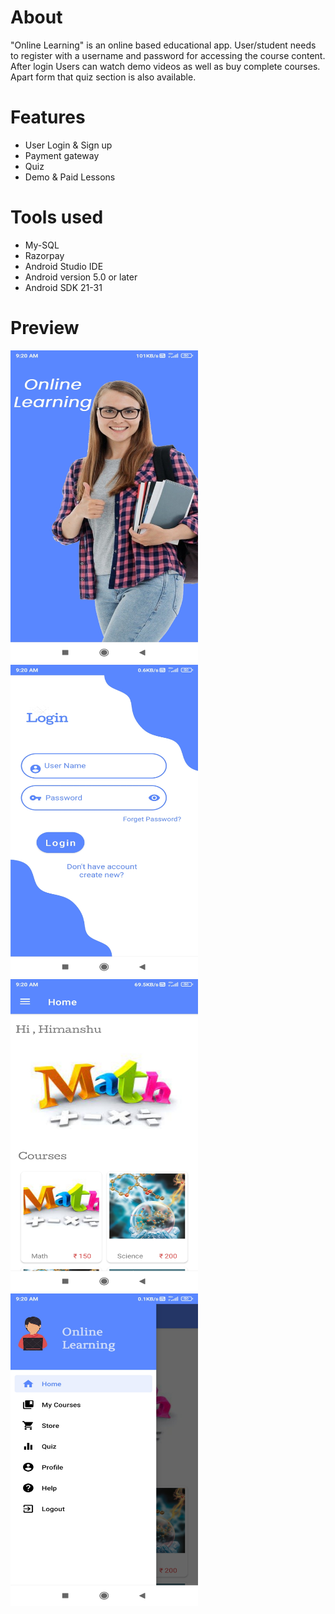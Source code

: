 
# About

"Online Learning" is an online based educational app. User/student needs to register with a username and password for accessing the course content.  After login
Users can watch demo videos as well as buy complete courses. Apart form that quiz section is also available.

# Features

* User Login & Sign up
* Payment gateway
* Quiz
* Demo & Paid Lessons

# Tools used

* My-SQL
* Razorpay
* Android Studio IDE
* Android version 5.0 or later
* Android SDK 21-31

# Preview

<p float="left">
<img src="https://github.com/Himanshu328/Online-Learning/blob/master/front.jpg" alt="alt text" width="300" height="500">
<img src="https://github.com/Himanshu328/Online-Learning/blob/master/login.jpg" alt="alt text" width="300" height="500">
<img src="https://github.com/Himanshu328/Online-Learning/blob/master/home.jpg" alt="alt text" width="300" height="500">
<img src="https://github.com/Himanshu328/Online-Learning/blob/master/side.jpg" alt="alt text" width="300" height="500">
</p>
